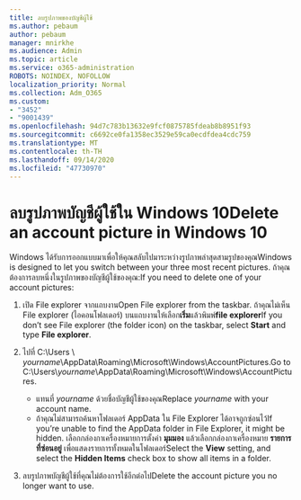 ```yaml
---
title: ลบรูปภาพของบัญชีผู้ใช้
ms.author: pebaum
author: pebaum
manager: mnirkhe
ms.audience: Admin
ms.topic: article
ms.service: o365-administration
ROBOTS: NOINDEX, NOFOLLOW
localization_priority: Normal
ms.collection: Adm_O365
ms.custom:
- "3452"
- "9001439"
ms.openlocfilehash: 94d7c783b13632e9fcf0875785fdeab8b8951f93
ms.sourcegitcommit: c6692ce0fa1358ec3529e59ca0ecdfdea4cdc759
ms.translationtype: MT
ms.contentlocale: th-TH
ms.lasthandoff: 09/14/2020
ms.locfileid: "47730970"
---
```

# <a name="delete-an-account-picture-in-windows-10"></a><span data-ttu-id="9435e-102">ลบรูปภาพบัญชีผู้ใช้ใน Windows 10</span><span class="sxs-lookup"><span data-stu-id="9435e-102">Delete an account picture in Windows 10</span></span>

<span data-ttu-id="9435e-103">Windows ได้รับการออกแบบมาเพื่อให้คุณสลับไปมาระหว่างรูปภาพล่าสุดสามรูปของคุณ</span><span class="sxs-lookup"><span data-stu-id="9435e-103">Windows is designed to let you switch between your three most recent pictures.</span></span> <span data-ttu-id="9435e-104">ถ้าคุณต้องการลบหนึ่งในรูปภาพของบัญชีผู้ใช้ของคุณ:</span><span class="sxs-lookup"><span data-stu-id="9435e-104">If you need to delete one of your account pictures:</span></span>

1. <span data-ttu-id="9435e-105">เปิด File explorer จากแถบงาน</span><span class="sxs-lookup"><span data-stu-id="9435e-105">Open File explorer from the taskbar.</span></span> <span data-ttu-id="9435e-106">ถ้าคุณไม่เห็น File explorer (ไอคอนโฟลเดอร์) บนแถบงานให้เลือก**เริ่ม**แล้วพิมพ์**file explorer**</span><span class="sxs-lookup"><span data-stu-id="9435e-106">If you don’t see File explorer (the folder icon) on the taskbar, select **Start** and type **File explorer**.</span></span>

2. <span data-ttu-id="9435e-107">ไปที่ C:\Users \\ *yourname*\AppData\Roaming\Microsoft\Windows\AccountPictures.</span><span class="sxs-lookup"><span data-stu-id="9435e-107">Go to C:\Users\\*yourname*\AppData\Roaming\Microsoft\Windows\AccountPictures.</span></span> 
    - <span data-ttu-id="9435e-108">แทนที่ *yourname* ด้วยชื่อบัญชีผู้ใช้ของคุณ</span><span class="sxs-lookup"><span data-stu-id="9435e-108">Replace *yourname* with your account name.</span></span>
    - <span data-ttu-id="9435e-109">ถ้าคุณไม่สามารถค้นหาโฟลเดอร์ AppData ใน File Explorer ได้อาจถูกซ่อนไว้</span><span class="sxs-lookup"><span data-stu-id="9435e-109">If you’re unable to find the AppData folder in File Explorer, it might be hidden.</span></span> <span data-ttu-id="9435e-110">เลือกกล่องกาเครื่องหมายการตั้งค่า **มุมมอง** แล้วเลือกกล่องกาเครื่องหมาย **รายการที่ซ่อนอยู่** เพื่อแสดงรายการทั้งหมดในโฟลเดอร์</span><span class="sxs-lookup"><span data-stu-id="9435e-110">Select the **View** setting, and select the **Hidden Items** check box to show all items in a folder.</span></span>

3. <span data-ttu-id="9435e-111">ลบรูปภาพบัญชีผู้ใช้ที่คุณไม่ต้องการใช้อีกต่อไป</span><span class="sxs-lookup"><span data-stu-id="9435e-111">Delete the account picture you no longer want to use.</span></span>
 
 